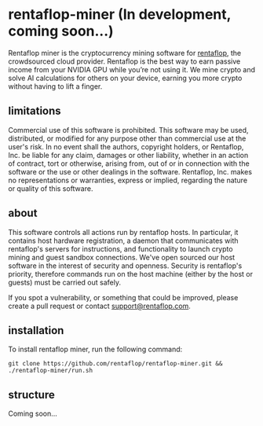 # rentaflop-miner (In development, coming soon...)

Rentaflop miner is the cryptocurrency mining software for [rentaflop](https://rentaflop.com), the crowdsourced cloud provider.
Rentaflop is the best way to earn passive income from your NVIDIA GPU while you’re not using it. We mine crypto and solve
AI calculations for others on your device, earning you more crypto without having to lift a finger.

## limitations

Commercial use of this software is prohibited. This software may be used, distributed, or modified for any purpose
other than commercial use at the user's risk. In no event shall the authors, copyright holders, or Rentaflop, Inc. be
liable for any claim, damages or other liability, whether in an action of contract, tort or otherwise, arising from,
out of or in connection with the software or the use or other dealings in the software. Rentaflop, Inc. makes no
representations or warranties, express or implied, regarding the nature or quality of this software.

## about

This software controls all actions run by rentaflop hosts. In particular, it contains host hardware registration,
a daemon that communicates with rentaflop's servers for instructions, and functionality to launch crypto mining and
guest sandbox connections. We've open sourced our host software in the interest of security and openness. Security is rentaflop's
priority, therefore commands run on the host machine (either by the host or guests) must be carried out safely.

If you spot a vulnerability, or something that could be improved, please create a pull request or contact support@rentaflop.com.

## installation

To install rentaflop miner, run the following command:
```
git clone https://github.com/rentaflop/rentaflop-miner.git && ./rentaflop-miner/run.sh
```

## structure

Coming soon...